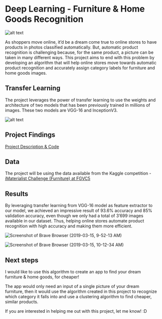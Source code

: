 # Deep Learning - Furniture & Home Goods Recognition

![alt text](https://cdn-images.article.com/products/SKU343A/2890x1500/image38120.jpg?w=2890)

As shoppers move online, it’d be a dream come true to online stores to have products in photos classified automatically. But, automatic product recognition is challenging because, for the same product, a picture can be taken in many different ways. This project aims to end with this problem by developing an algorithm that will help online stores move towards automatic product recognition and accurately assign category labels for furniture and home goods images.

## Transfer Learning

The project leverages the power of transfer learning to use the weights and architecture of two models that has been previously trained in millions of images. These two models are VGG-16 and InceptionV3.

![alt text](https://s3-ap-south-1.amazonaws.com/av-blog-media/wp-content/uploads/2017/05/31130754/transfer-learning.jpeg)


## Project Findings
[Project Description & Code](https://github.com/joaobecker/deep_learning_furniture/blob/master/furniture_caps.ipynb)

## Data
The project will be using the data available from the Kaggle competition - [iMaterialist Challenge (Furniture) at FGVC5](https://www.kaggle.com/c/imaterialist-challenge-furniture-2018/data)

## Results

By leveraging transfer learning from VGG-16 model as feature extractor to our model, we achieved an impressive result of 93.6% accuracy and 85% validation accuracy, even though we only had a total of 3’699 images available in our dataset. Thus, helping online stores automate product recognition with high accuracy and making them more efficient. 


![Screenshot of Brave Browser (2019-03-15, 9-52-13 AM)](https://user-images.githubusercontent.com/31840058/54448873-00ca1700-470a-11e9-9b38-898ed2172f7e.png)

![Screenshot of Brave Browser (2019-03-15, 10-12-34 AM)](https://user-images.githubusercontent.com/31840058/54449265-ecd2e500-470a-11e9-858a-b4f6cbec7d6c.png)

## Next steps

I would like to use this algorithm to create an app to find your dream furniture & home goods, for cheaper!

The app would only need an input of a single picture of your dream furniture, then it would use the algorithm created in this project to recognize which category it falls into and use a clustering algorithm to find cheaper, similar products.

If you are interested in helping me out with this project, let me know! :D



